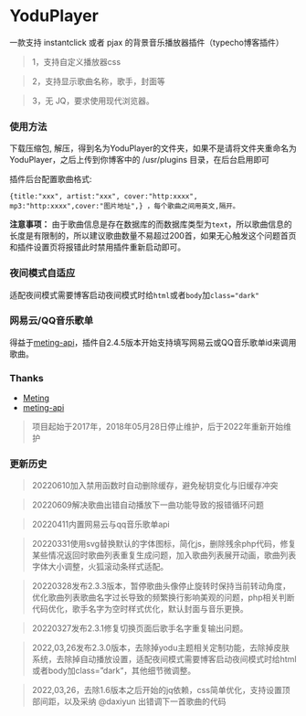 # YoduPlayer

一款支持 instantclick 或者 pjax 的背景音乐播放器插件（typecho博客插件）

> 1，支持自定义播放器css

> 2，支持显示歌曲名称，歌手，封面等

> 3，无 JQ，要求使用现代浏览器。

### 使用方法

下载压缩包, 解压，得到名为YoduPlayer的文件夹，如果不是请将文件夹重命名为YoduPlayer，之后上传到你博客中的 /usr/plugins 目录，在后台启用即可

插件后台配置歌曲格式: 
```
{title:"xxx", artist:"xxx", cover:"http:xxxx", mp3:"http:xxxx",cover:"图片地址",} ，每个歌曲之间用英文,隔开。
```
**注意事项：** 由于歌曲信息是存在数据库的而数据库类型为`text`，所以歌曲信息的长度是有限制的，所以建议歌曲数量不易超过200首，如果无心触发这个问题首页和插件设置页将报错此时禁用插件重新启动即可。

### 夜间模式自适应
适配夜间模式需要博客启动夜间模式时给`html`或者`body`加`class="dark"`

### 网易云/QQ音乐歌单
得益于[meting-api](https://github.com/injahow/meting-api)，插件自2.4.5版本开始支持填写网易云或QQ音乐歌单id来调用歌曲。

### Thanks

- [Meting](https://github.com/metowolf/Meting)
- [meting-api](https://github.com/injahow/meting-api)


> 项目起始于2017年，2018年05月28日停止维护，后于2022年重新开始维护

### 更新历史

> 20220610加入禁用函数时自动删除缓存，避免秘钥变化与旧缓存冲突

> 20220609解决歌曲出错自动播放下一曲功能导致的报错循环问题

> 20220411内置网易云与qq音乐歌单api

> 20220331使用svg替换默认的字体图标，简化js，删除残余php代码，修复某些情况返回时歌曲列表重复生成问题，加入歌曲列表展开动画，歌曲列表字体大小调整，火狐滚动条样式适配。

> 20220328发布2.3.3版本，暂停歌曲头像停止旋转时保持当前转动角度，优化歌曲列表歌曲名字过长导致的频繁换行影响美观的问题，php相关判断代码优化，歌手名字为空时样式优化，默认封面与音乐更换。

> 20220327发布2.3.1修复切换页面后歌手名字重复输出问题。

> 2022,03,26发布2.3.0版本，去除掉yodu主题相关定制功能，去除掉皮肤系统，去除掉自动播放设置，适配夜间模式需要博客启动夜间模式时给html或者body加class=”dark“，其他细节微调整。

> 2022,03,26，去除1.6版本之后开始的jq依赖，css简单优化，支持设置顶部间距，以及采纳 @daxiyun 出错调下一首歌曲的代码
